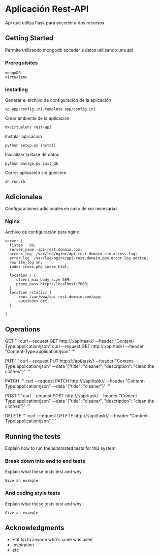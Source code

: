 # Aplicación Rest-API 

Api que utiliza flask para acceder a dos recursos

## Getting Started

Permite utilizando mongodb acceder a datos utilizando una api

### Prerequisites


```
mongoDB
virtualenv

```

### Installing

Generar el archivo de configuración de la aplicación


```
cp app/config.ini.template app/config.ini
```

Crear ambiente de la aplicación


```
mkvirtualenv rest-api
```

Instalar aplicación


```
python setup.py install
```

Inicializar la Base de datos


```
python manage.py init_db
```

Correr aplicación sin gunicorn


```
sh run.sh
```

## Adicionales

Configuraciones adicionales en caso de ser necesarias


### Nginx

Archivo de configuración para nginx

```
server {
  listen   80;
  server_name  api-rest.domain.com;
  access_log  /var/log/nginx/api-rest.domain.com.access.log;
  error_log  /var/log/nginx/api-rest.domain.com.error.log notice;
  rewrite_log on;
  index index.php index.html;

  location / {
     client_max_body_size 50M;
     proxy_pass http://localhost:7000;
  }
  location /static/ {
      root /var/www/api-rest.domain.com/app;
      autoindex off;
  }

}

```
## Operations 

GET
'''
curl --request GET http://<ip>:<port>/api/task/<objectid>/ --header "Content-Type:application/json"
curl --request GET http://<ip>:<port>/api/task/ --header "Content-Type:application/json"
'''

PUT
'''
curl --request PUT http://<ip>:<port>/api/task/<objectid>/ --header "Content-Type:application/json" --data '{"title": "cleaner", "description": "clean the clothes"}'
'''

PATCH
'''
curl --request PATCH http://<ip>:<port>/api/task/<objectid>/ --header "Content-Type:application/json" --data '{"title": "cleaner"}'
'''

POST
'''
curl --request POST http://<ip>:<port>/api/task/ --header "Content-Type:application/json" --data '{"title": "cleaner", "description": "clean the clothes"}'
'''

DELETE
'''
curl --request DELETE http://<ip>:<port>/api/task/<objectid>/ --header "Content-Type:application/json"
'''

## Running the tests

Explain how to run the automated tests for this system

### Break down into end to end tests

Explain what these tests test and why

```
Give an example
```

### And coding style tests

Explain what these tests test and why

```
Give an example
```



## Acknowledgments

* Hat tip to anyone who's code was used
* Inspiration
* etc
